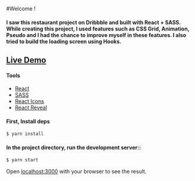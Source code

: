 #Welcome !

#### I saw this restaurant project on Dribbble and built with React + SASS. While creating this project, I used features such as CSS Grid, Animation, Pseudo and I had the chance to improve myself in these features. I also tried to build the loading screen using Hooks.

## [Live Demo](https://rosa-restaurant.vercel.app)

#### Tools

- [React](https://reactjs.org/)
- [SASS](https://sass-lang.com/)
- [React Icons](https://react-icons.github.io/react-icons/)
- [React Reveal](https://www.react-reveal.com/)

#### First, Install deps

```bash
$ yarn install
```

#### In the project directory, run the development server::

```bash
$ yarn start
```

Open [localhost:3000](http://localhost:3000) with your browser to see the result.
